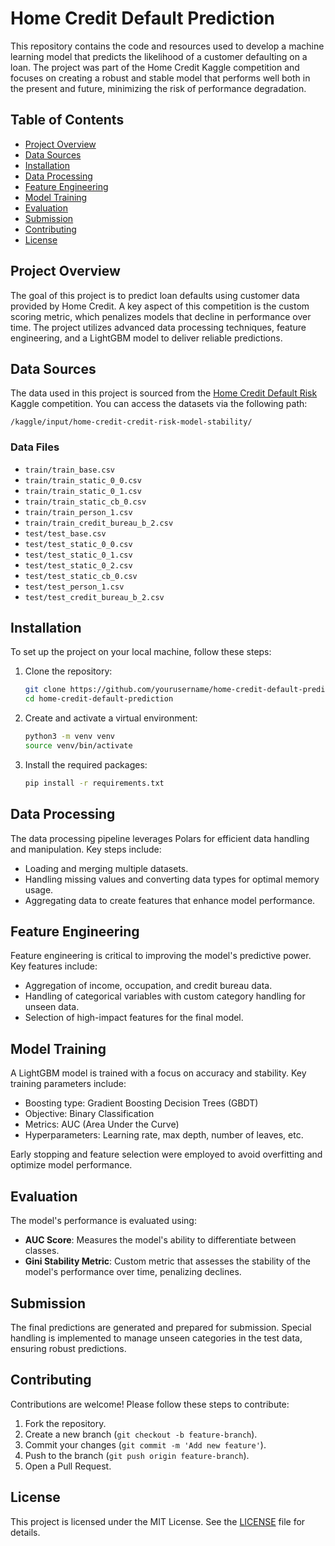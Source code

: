 
# Home Credit Default Prediction


This repository contains the code and resources used to develop a machine learning model that predicts the likelihood of a customer defaulting on a loan. The project was part of the Home Credit Kaggle competition and focuses on creating a robust and stable model that performs well both in the present and future, minimizing the risk of performance degradation.

## Table of Contents

- [Project Overview](#project-overview)
- [Data Sources](#data-sources)
- [Installation](#installation)
- [Data Processing](#data-processing)
- [Feature Engineering](#feature-engineering)
- [Model Training](#model-training)
- [Evaluation](#evaluation)
- [Submission](#submission)
- [Contributing](#contributing)
- [License](#license)

## Project Overview

The goal of this project is to predict loan defaults using customer data provided by Home Credit. A key aspect of this competition is the custom scoring metric, which penalizes models that decline in performance over time. The project utilizes advanced data processing techniques, feature engineering, and a LightGBM model to deliver reliable predictions.

## Data Sources

The data used in this project is sourced from the [Home Credit Default Risk](https://www.kaggle.com/c/home-credit-default-risk) Kaggle competition. You can access the datasets via the following path:

```
/kaggle/input/home-credit-credit-risk-model-stability/
```

### Data Files
- `train/train_base.csv`
- `train/train_static_0_0.csv`
- `train/train_static_0_1.csv`
- `train/train_static_cb_0.csv`
- `train/train_person_1.csv`
- `train/train_credit_bureau_b_2.csv`
- `test/test_base.csv`
- `test/test_static_0_0.csv`
- `test/test_static_0_1.csv`
- `test/test_static_0_2.csv`
- `test/test_static_cb_0.csv`
- `test/test_person_1.csv`
- `test/test_credit_bureau_b_2.csv`

## Installation

To set up the project on your local machine, follow these steps:

1. Clone the repository:
    ```bash
    git clone https://github.com/yourusername/home-credit-default-prediction.git
    cd home-credit-default-prediction
    ```

2. Create and activate a virtual environment:
    ```bash
    python3 -m venv venv
    source venv/bin/activate
    ```

3. Install the required packages:
    ```bash
    pip install -r requirements.txt
    ```

## Data Processing

The data processing pipeline leverages Polars for efficient data handling and manipulation. Key steps include:
- Loading and merging multiple datasets.
- Handling missing values and converting data types for optimal memory usage.
- Aggregating data to create features that enhance model performance.

## Feature Engineering

Feature engineering is critical to improving the model's predictive power. Key features include:
- Aggregation of income, occupation, and credit bureau data.
- Handling of categorical variables with custom category handling for unseen data.
- Selection of high-impact features for the final model.

## Model Training

A LightGBM model is trained with a focus on accuracy and stability. Key training parameters include:
- Boosting type: Gradient Boosting Decision Trees (GBDT)
- Objective: Binary Classification
- Metrics: AUC (Area Under the Curve)
- Hyperparameters: Learning rate, max depth, number of leaves, etc.

Early stopping and feature selection were employed to avoid overfitting and optimize model performance.

## Evaluation

The model's performance is evaluated using:
- **AUC Score**: Measures the model's ability to differentiate between classes.
- **Gini Stability Metric**: Custom metric that assesses the stability of the model's performance over time, penalizing declines.

## Submission

The final predictions are generated and prepared for submission. Special handling is implemented to manage unseen categories in the test data, ensuring robust predictions.

## Contributing

Contributions are welcome! Please follow these steps to contribute:
1. Fork the repository.
2. Create a new branch (`git checkout -b feature-branch`).
3. Commit your changes (`git commit -m 'Add new feature'`).
4. Push to the branch (`git push origin feature-branch`).
5. Open a Pull Request.

## License

This project is licensed under the MIT License. See the [LICENSE](LICENSE) file for details.
